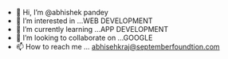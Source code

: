 - 👋 Hi, I’m @abhishek pandey
- 👀 I’m interested in ...WEB DEVELOPMENT
- 🌱 I’m currently learning ...APP DEVELOPMENT
- 💞️ I’m looking to collaborate on ...GOOGLE
- 📫 How to reach me ... abhisehkraj@septemberfoundtion.com

<!---
PARABOY6700/PARABOY6700 is a ✨ special ✨ repository because its `README.md` (this file) appears on your GitHub profile.
You can click the Preview link to take a look at your changes.
--->
